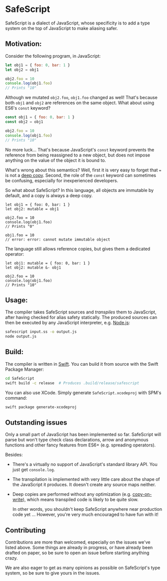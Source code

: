 # SafeScript

SafeScript is a dialect of JavaScript,
whose specificity is to add a type system on the top of JavaScript to make aliasing safer.

## Motivation:

Consider the following program, in JavaScript:

```js
let obj1 = { foo: 0, bar: 1 }
let obj2 = obj1

obj2.foo = 10
console.log(obj1.foo)
// Prints "10"
```

Although we mutated `obj2.foo`, `obj1.foo` changed as well!
That's because both `obj1` and `obj2` are references on the same object.
What about using ES6's `const` keyword?

```js
const obj1 = { foo: 0, bar: 1 }
const obj2 = obj1

obj2.foo = 10
console.log(obj1.foo)
// Prints "10"
```

No more luck...
That's because JavaScript's `const` keyword
prevents the reference from being reassigned to a new object,
but does not impose anything on the value of the object it is bound to.

What's wrong about this semantics?
Well, first it is very easy to forget that `=` is not a [deep copy](https://en.wikipedia.org/wiki/Object_copying).
Second, the role of the `const` keyword can sometimes be confusing,
especially for inexperienced developers.

So what about SafeScript?
In this language,
all objects are immutable by default,
and a copy is always a deep copy.

```
let obj1 = { foo: 0, bar: 1 }
let obj2: mutable = obj1

obj2.foo = 10
console.log(obj1.foo)
// Prints "0"

obj1.foo = 10
// error: error: cannot mutate immutable object
```

The language still allows reference copies,
but gives them a dedicated operator:

```
let obj1: mutable = { foo: 0, bar: 1 }
let obj2: mutable &- obj1

obj2.foo = 10
console.log(obj1.foo)
// Prints "10"
```

## Usage:

The compiler takes SafeScript sources and *transpiles* them to JavaScript,
after having checked for alias safety statically.
The produced sources can then be executed by any JavaScript interpreter,
e.g. [Node.js](https://nodejs.org/en/):

```bash
safescript input.ss -o output.js
node output.js
```

## Build:

The compiler is written in [Swift](https://swift.org).
You can build it from source with the Swift Package Manager:

```bash
cd SafeScript
swift build -c release  # Produces .build/release/safescript
```

You can also use XCode.
Simply generate `SafeScript.xcodeproj` with SPM's command:

```bash
swift package generate-xcodeproj
```

## Outstanding issues

Only a small part of JavaScript has been implemented so far.
SafeScript will parse but won't type check class declarations,
arrow and anonymous functions
and other fancy features from ES6+ (e.g. spreading operators).

Besides:
* There's a virtually no support of JavaScript's standard library API.
  You just get `console.log`.
* The transpilation is implemented with very little care
  about the shape of the JavaScript it produces.
  It doesn't create any source maps neither.
* Deep copies are performed without any optimization (e.g. [copy-on-write](https://en.wikipedia.org/wiki/Copy-on-write)),
  which means transpiled code is likely to be quite slow.

  In other words, you shouldn't keep SafeScript anywhere near production code yet ...
  However, you're very much encouraged to have fun with it!

## Contributing

Contributions are more than welcomed, especially on the issues we've listed above.
Some things are already in progress,
or have already been drafted on paper,
so be sure to open an issue before starting anything crazy.

We are also eager to get as many opinions as possible on SafeScript's type system,
so be sure to give yours in the issues.
